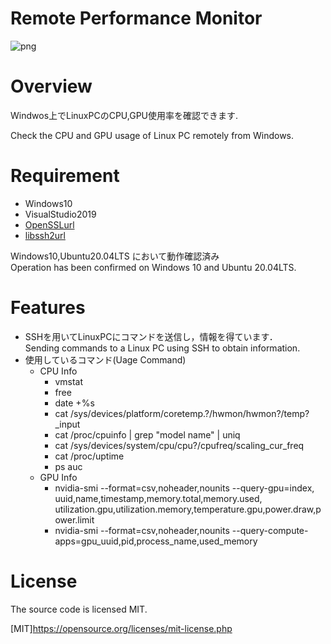 # Remote Performance Monitor

![png](https://github.com/nakai-kosuke/remote_performance_monitor/blob/main/img/Show.png)

# Overview
Windwos上でLinuxPCのCPU,GPU使用率を確認できます.

Check the CPU and GPU usage of Linux PC remotely from Windows.

# Requirement
- Windows10
- VisualStudio2019
- [OpenSSLurl](https://github.com/openssl/openssl)
- [libssh2url](https://github.com/libssh2/libssh2)

Windows10,Ubuntu20.04LTS において動作確認済み  
Operation has been confirmed on Windows 10 and Ubuntu 20.04LTS.
# Features
- SSHを用いてLinuxPCにコマンドを送信し，情報を得ています．\
Sending commands to a Linux PC using SSH to obtain information.
- 使用しているコマンド(Uage Command)
    - CPU Info
        - vmstat
        - free
        - date +%s
        - cat /sys/devices/platform/coretemp.?/hwmon/hwmon?/temp?_input 
        - cat /proc/cpuinfo | grep "model name" | uniq
        - cat /sys/devices/system/cpu/cpu?/cpufreq/scaling_cur_freq
        - cat /proc/uptime
        - ps auc  
    - GPU Info
        - nvidia-smi --format=csv,noheader,nounits --query-gpu=index,
                            uuid,name,timestamp,memory.total,memory.used,\
                            utilization.gpu,utilization.memory,temperature.gpu,power.draw,power.limit
        - nvidia-smi --format=csv,noheader,nounits --query-compute-apps=gpu_uuid,pid,process_name,used_memory

# License
The source code is licensed MIT.

[MIT]https://opensource.org/licenses/mit-license.php